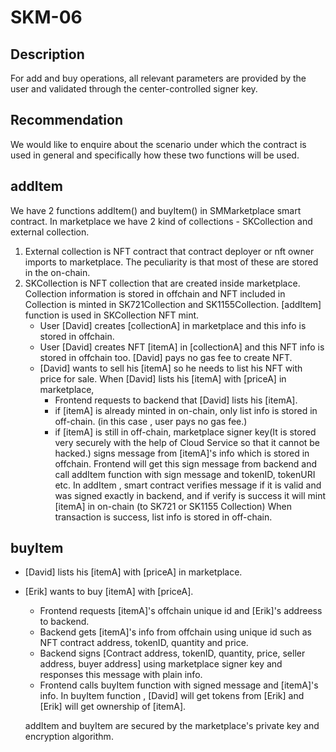 # SKM-06

## Description

For add and buy operations, all relevant parameters are provided by the user and validated through the
center-controlled signer key.

## Recommendation

We would like to enquire about the scenario under which the contract is used in general and specifically
how these two functions will be used.

## addItem

We have 2 functions addItem() and buyItem() in SMMarketplace smart contract.
In marketplace we have 2 kind of collections - SKCollection and external collection.
1. External collection is NFT contract that contract deployer or nft owner imports to marketplace. 
The peculiarity is that most of these are stored in the on-chain.
2. SKCollection is NFT collection that are created inside marketplace.
Collection information is stored in offchain and NFT included in Collection is minted in SK721Collection and SK1155Collection.
[addItem] function is used in SKCollection NFT mint.
    - User [David] creates [collectionA] in marketplace and this info is stored in offchain.
    - User [David] creates NFT [itemA] in [collectionA] and this NFT info is stored in offchain too.
      [David] pays no gas fee to create NFT.
    - [David] wants to sell his [itemA] so he needs to list his NFT with price for sale.
      When [David] lists his [itemA] with [priceA] in marketplace, 
      * Frontend requests to backend that [David] lists his [itemA].
      * if [itemA] is already minted in on-chain, only list info is stored in off-chain. (in this case , user pays no gas fee.)
      * if [itemA] is still in off-chain, marketplace signer key(It is stored very securely with the help of Cloud Service so that it cannot be hacked.) signs message from 
      [itemA]'s info which is stored in offchain.
        Frontend will get this sign message from backend and call addItem function with sign message and tokenID, tokenURI etc.
        In addItem , smart contract verifies message if it is valid and was signed exactly in backend, and if verify is success  it will mint [itemA] in on-chain (to SK721 or SK1155 Collection)
        When transaction is success, list info is stored in off-chain.
      

## buyItem

- [David] lists his [itemA] with [priceA] in marketplace.
- [Erik] wants to buy [itemA] with [priceA].
   * Frontend requests [itemA]'s offchain unique id and [Erik]'s addreess to backend.
   * Backend gets [itemA]'s info from offchain using unique id such as NFT contract address,
   tokenID, quantity and price.
   * Backend signs [Contract address, tokenID, quantity, price, seller address, buyer address] using marketplace signer key and responses this message with plain info.
   * Frontend calls buyItem function with signed message and [itemA]'s info.
   In buyItem function , [David] will get tokens from [Erik] and [Erik] will get ownership of [itemA].

   addItem and buyItem are secured by the marketplace's private key and encryption algorithm.
